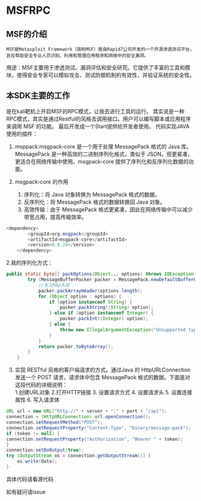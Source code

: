 # MSFRPC
## MSF的介绍
    MSF是Metasploit Framework（简称MSF）是由Rapid7公司开发的一个开源渗透测试平台，旨在帮助安全专业人员识别、利用和管理应用程序和网络中的安全漏洞。
用途：MSF主要用于渗透测试、漏洞评估和安全研究。它提供了丰富的工具和模块，使得安全专家可以模拟攻击、测试防御机制的有效性，并验证系统的安全性。
## 本SDK主要的工作
是在kali靶机上开启MSF的RPC模式，让我去进行工具的运行。
其实说是一种RPC模式，其实是通过Restful的风格去调用接口。用户可以编写脚本或应用程序来调用 MSF 的功能。
最后开发成一个Start提供给开发者使用。
代码实现JAVA
使用的插件：
1. msppack:msgpack-core 是一个用于处理 MessagePack 格式的 Java 库。MessagePack 是一种高效的二进制序列化格式，类似于 JSON，但更紧凑，更适合在网络传输中使用。msgpack-core 提供了序列化和反序列化数据的功能。
2. msgpack-core 的作用  

   1. 序列化：将 Java 对象转换为 MessagePack 格式的数据。
   2. 反序列化：将 MessagePack 格式的数据转换回 Java 对象。
   3. 高效传输：由于 MessagePack 格式更紧凑，因此在网络传输中可以减少带宽占用，提高传输效率。
```java
<dependency>
        <groupId>org.msgpack</groupId>
        <artifactId>msgpack-core</artifactId>
        <version>0.8.24</version>
    </dependency>
```  

  2.我的序列化方式：  
```java
public static byte[] packOptions(Object... options) throws IOException {
        try (MessageBufferPacker packer = MessagePack.newDefaultBufferPacker()) {
            //写入MAp头部
            packer.packArrayHeader(options.length);
            for (Object option : options) {
                if (option instanceof String) {
                    packer.packString((String) option);
                } else if (option instanceof Integer) {
                    packer.packInt((Integer) option);
                } else {
                    throw new IllegalArgumentException("Unsupported type: " + option.getClass().getName());
                }
            }
            return packer.toByteArray();
        }
    }
```   
3. 实现 RESTful 风格的客户端请求的方式。通过Java 的 HttpURLConnection 发送一个 POST 请求，请求体中包含 MessagePack 格式的数据。下面是对这段代码的详细说明：  
   1.创建URL对象
   2.打开HTTP链接
   3. 设置请求方式
   4. 设置请求头
   5. 设置连接属性
   6. 写入请求体
```java
URL url = new URL("http://" + server + ":" + port + "/api");
connection = (HttpURLConnection) url.openConnection();
connection.setRequestMethod("POST");
connection.setRequestProperty("Content-Type", "binary/message-pack");
if (token != null) {
connection.setRequestProperty("Authorization", "Bearer " + token);
}
connection.setDoOutput(true);
try (OutputStream os = connection.getOutputStream()) {
    os.write(data);
}
```  
具体代码请看源代码  

如有疑问请issue


